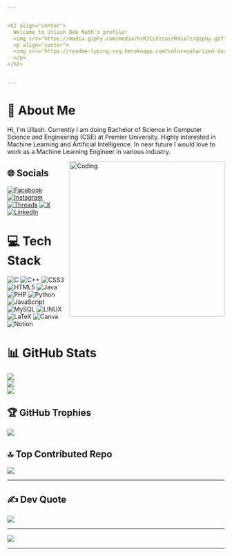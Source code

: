 ```yaml
---


<h2 align="center">
  Welcome to Ullash Deb Nath's profile!
  <img src="https://media.giphy.com/media/hvRJCLFzcasrR4ia7z/giphy.gif" width="28">
  <p align="center">
  <img src="https://readme-typing-svg.herokuapp.com?color=solarized-dark&center=true&vCenter=true&lines=Passionate;Ideator;Dreamer"><br>
  </p>
</h2>


---
```



# 💫 About Me
Hi, I'm Ullash. Currently I am doing Bachelor of Science in Computer Science and Engineering (CSE) at Premier University. Highly interested in Machine Learning and Artificial Intelligence. In near future I would love to work as a Machine Learning Engineer in various industry.


<img alt="Coding" src="https://camo.githubusercontent.com/7de37139d0b4c1ce40865e799b446c0e963a3dd8fb68d239707237c40604fa3d/68747470733a2f2f63646e2e6472696262626c652e636f6d2f75736572732f3733303730332f73637265656e73686f74732f363538313234332f6176656e746f2e676966" width='360' align="right"/>


## 🌐 Socials
[![Facebook](https://img.shields.io/badge/Facebook-%231877F2.svg?logo=Facebook&logoColor=white)](https://facebook.com/Ullash.Deb.Nath.1) [![Instagram](https://img.shields.io/badge/Instagram-%23E4405F.svg?logo=Instagram&logoColor=white)](https://instagram.com/Ullash_Deb_Nath) [![Threads](https://img.shields.io/badge/Threads-%23000000.svg?logo=Threads&logoColor=white)](https://www.threads.net/@Ullash_Deb_Nath) [![X](https://img.shields.io/badge/X-%2312100E.svg?logo=x&logoColor=white)](https://x.com/Ullash_Deb_Nath) [![LinkedIn](https://img.shields.io/badge/LinkedIn-%230077B5.svg?logo=linkedin&logoColor=white)](https://linkedin.com/in/Ullash-Deb-Nath) 


# 💻 Tech Stack
![C](https://img.shields.io/badge/c-%2300599C.svg?style=flat&logo=c&logoColor=white) ![C++](https://img.shields.io/badge/c++-%2300599C.svg?style=flat&logo=c%2B%2B&logoColor=white) ![CSS3](https://img.shields.io/badge/css3-%231572B6.svg?style=flat&logo=css3&logoColor=white) ![HTML5](https://img.shields.io/badge/html5-%23E34F26.svg?style=flat&logo=html5&logoColor=white) ![Java](https://img.shields.io/badge/java-%23ED8B00.svg?style=flat&logo=java&logoColor=white) ![PHP](https://img.shields.io/badge/php-%23777BB4.svg?style=flat&logo=php&logoColor=white) ![Python](https://img.shields.io/badge/python-3670A0?style=flat&logo=python&logoColor=ffdd54) ![JavaScript](https://img.shields.io/badge/javascript-%23323330.svg?style=flat&logo=javascript&logoColor=%23F7DF1E) ![MySQL](https://img.shields.io/badge/mysql-%2300f.svg?style=flat&logo=mysql&logoColor=white) ![LINUX](https://img.shields.io/badge/Linux-FCC624?style=flat&logo=linux&logoColor=black) ![LaTeX](https://img.shields.io/badge/latex-%23008080.svg?style=flat&logo=latex&logoColor=white) ![Canva](https://img.shields.io/badge/Canva-%2300C4CC.svg?style=flat&logo=Canva&logoColor=white) ![Notion](https://img.shields.io/badge/Notion-%23000000.svg?style=flat&logo=notion&logoColor=white)


# 📊 GitHub Stats
![](https://github-readme-stats.vercel.app/api?username=Ullash-Deb-Nath&theme=react&hide_border=false&include_all_commits=false&count_private=false)<br/>
![](https://github-readme-streak-stats.herokuapp.com/?user=Ullash-Deb-Nath&theme=react&hide_border=false)<br/>
![](https://github-readme-stats.vercel.app/api/top-langs/?username=Ullash-Deb-Nath&theme=react&hide_border=false&include_all_commits=false&count_private=false&layout=compact)


## 🏆 GitHub Trophies
![](https://github-profile-trophy.vercel.app/?username=Ullash-Deb-Nath&theme=algolia&no-frame=false&no-bg=false&margin-w=4)


## 🔝 Top Contributed Repo
![](https://github-contributor-stats.vercel.app/api?username=Ullash-Deb-Nath&limit=5&theme=algolia&combine_all_yearly_contributions=true)


---


## ✍️ Dev Quote
![](https://quotes-github-readme.vercel.app/api?type=horizontal&theme=radical)


---


[![](https://visitcount.itsvg.in/api?id=Ullash-Deb-Nath&icon=2&color=1)](https://visitcount.itsvg.in)


---
